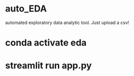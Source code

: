 # auto_EDA
automated exploratory data analytic tool. Just upload a csv!

# conda activate eda

# streamlit run app.py
